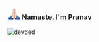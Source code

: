 ### <img src="https://github.com/thegamerhat/thegamerhat/blob/master/namaste.gif?raw=true" width="30px"> Namaste, I'm Pranav 
<p align="left"> <img src="https://komarev.com/ghpvc/?username=thegamerhat" alt="devded" /></p>


<!--
**thegamerhat/thegamerhat** is a ✨ _special_ ✨ repository because its `README.md` (this file) appears on your GitHub profile.

Here are some ideas to get you started:

- 🔭 I’m currently working on ...
- 🌱 I’m currently learning ...
- 👯 I’m looking to collaborate on ...
- 🤔 I’m looking for help with ...
- 💬 Ask me about ...
- 📫 How to reach me: ...
- 😄 Pronouns: ...
- ⚡ Fun fact: ...
-->
